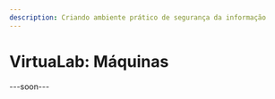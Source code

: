 ```yaml
---
description: Criando ambiente prático de segurança da informação
---
```


# VirtuaLab: Máquinas

\---soon---
